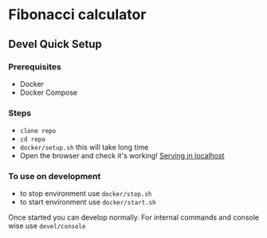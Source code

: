 # Fibonacci calculator

## Devel Quick Setup
### Prerequisites

- Docker
- Docker Compose

### Steps
- `clone repo`
- `cd repo`
- `docker/setup.sh` this will take long time
- Open the browser and check it's working! [Serving in localhost](http://localhost)

### To use on development

- to stop environment use `docker/stop.sh`
- to start environment use `docker/start.sh`

Once started you can develop normally. For internal commands and console wise use `devel/console`
